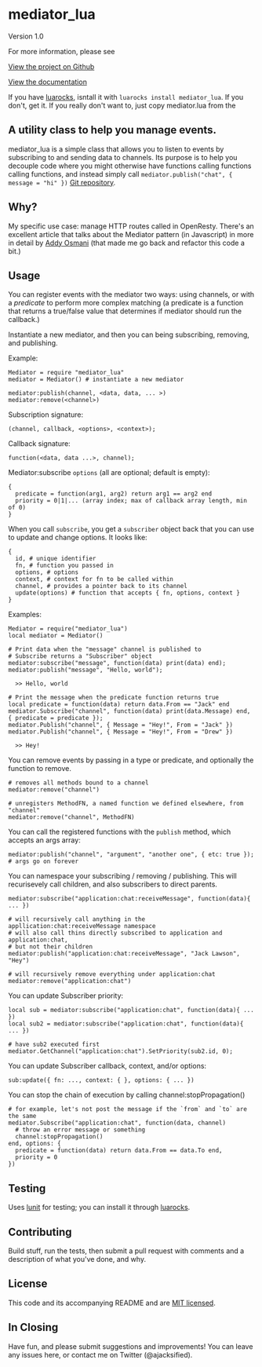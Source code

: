 mediator\_lua
===========

Version 1.0

For more information, please see 

[View the project on Github](https://github.com/OlivineLabs/mediator_lua)

[View the documentation](http://olivinelabs.com/mediator_lua)

If you have [luarocks](http://luarocks.org), isntall it with `luarocks install mediator_lua`.
If you don't, get it. If you really don't want to, just copy mediator.lua from the

A utility class to help you manage events.
------------------------------------------

mediator\_lua is a simple class that allows you to listen to events by subscribing to
and sending data to channels. Its purpose is to help you decouple code where you
might otherwise have functions calling functions calling functions, and instead
simply call `mediator.publish("chat", { message = "hi" })`
[Git repository](https://github.com/OlivineLabs/mediator_lua).

Why?
----

My specific use case: manage HTTP routes called in OpenResty. There's an excellent 
article that talks about the Mediator pattern (in Javascript) in more in detail by 
[Addy Osmani](http://addyosmani.com/largescalejavascript/#mediatorpattern)
(that made me go back and refactor this code a bit.)

Usage
-----

You can register events with the mediator two ways: using channels, or with a 
*predicate* to perform more complex matching (a predicate is a function that
returns a true/false value that determines if mediator should run the callback.) 

Instantiate a new mediator, and then you can being subscribing, removing, and publishing.

Example:

    Mediator = require "mediator_lua"
    mediator = Mediator() # instantiate a new mediator

    mediator:publish(channel, <data, data, ... >)
    mediator:remove(<channel>) 


Subscription signature:

    (channel, callback, <options>, <context>);

Callback signature:

    function(<data, data ...>, channel);

Mediator:subscribe `options` (all are optional; default is empty):

    {
      predicate = function(arg1, arg2) return arg1 == arg2 end
      priority = 0|1|... (array index; max of callback array length, min of 0)
    }

When you call `subscribe`, you get a `subscriber` object back that you can use to
update and change options. It looks like:

    {
      id, # unique identifier
      fn, # function you passed in
      options, # options
      context, # context for fn to be called within
      channel, # provides a pointer back to its channel
      update(options) # function that accepts { fn, options, context }
    }

Examples:

    Mediator = require("mediator_lua")
    local mediator = Mediator()

    # Print data when the "message" channel is published to
    # Subscribe returns a "Subscriber" object
    mediator:subscribe("message", function(data) print(data) end);
    mediator:publish("message", "Hello, world");

      >> Hello, world

    # Print the message when the predicate function returns true
    local predicate = function(data) return data.From == "Jack" end
    mediator.Subscribe("channel", function(data) print(data.Message) end, { predicate = predicate });
    mediator.Publish("channel", { Message = "Hey!", From = "Jack" })
    mediator.Publish("channel", { Message = "Hey!", From = "Drew" })

      >> Hey!

You can remove events by passing in a type or predicate, and optionally the 
function to remove.

    # removes all methods bound to a channel 
    mediator:remove("channel")

    # unregisters MethodFN, a named function we defined elsewhere, from "channel" 
    mediator:remove("channel", MethodFN)

You can call the registered functions with the `publish` method, which accepts 
an args array:

    mediator:publish("channel", "argument", "another one", { etc: true }); # args go on forever

You can namespace your subscribing / removing / publishing. This will recurisevely
call children, and also subscribers to direct parents.

    mediator:subscribe("application:chat:receiveMessage", function(data){ ... })

    # will recursively call anything in the appllication:chat:receiveMessage namespace 
    # will also call thins directly subscribed to application and application:chat,
    # but not their children
    mediator:publish("application:chat:receiveMessage", "Jack Lawson", "Hey")

    # will recursively remove everything under application:chat
    mediator:remove("application:chat")

You can update Subscriber priority:

    local sub = mediator:subscribe("application:chat", function(data){ ... })
    local sub2 = mediator:subscribe("application:chat", function(data){ ... })

    # have sub2 executed first
    mediator.GetChannel("application:chat").SetPriority(sub2.id, 0);

You can update Subscriber callback, context, and/or options:

    sub:update({ fn: ..., context: { }, options: { ... })

You can stop the chain of execution by calling channel:stopPropagation()

    # for example, let's not post the message if the `from` and `to` are the same
    mediator.Subscribe("application:chat", function(data, channel) 
      # throw an error message or something
      channel:stopPropagation()
    end, options: {
      predicate = function(data) return data.From == data.To end,
      priority = 0
    })


Testing
-------

Uses [lunit](http://www.nessie.de/mroth/lunit/) for testing; you can install it
through [luarocks](http://luarocks.org).

Contributing
------------

Build stuff, run the tests, then submit a pull request with comments and a
description of what you've done, and why.

License
-------
This code and its accompanying README and are 
[MIT licensed](http://www.opensource.org/licenses/mit-license.php). 


In Closing
----------
Have fun, and please submit suggestions and improvements! You can leave any 
issues here, or contact me on Twitter (@ajacksified).
